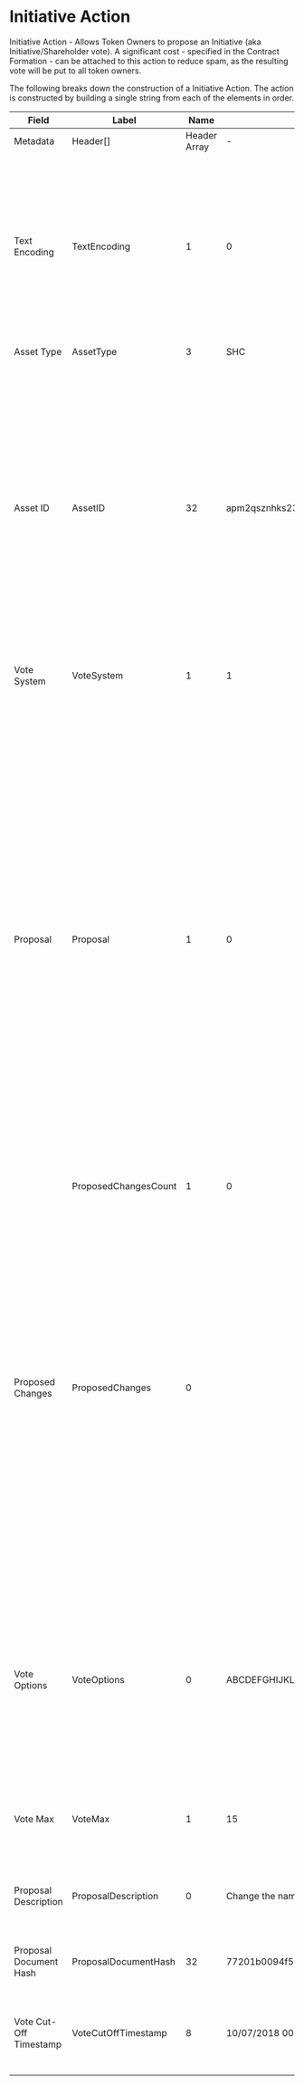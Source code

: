 
# Initiative Action

Initiative Action -  Allows Token Owners to propose an Initiative (aka Initiative/Shareholder vote).  A significant cost - specified in the Contract Formation - can be attached to this action to reduce spam, as the resulting vote will be put to all token owners.

The following breaks down the construction of a Initiative Action. The action is constructed by building a single string from each of the elements in order.

| Field    | Label    | Name         | Example Values | Comments | Data Type          | Restrictions |
|----------|----------|--------------|----------------|----------|--------------------|--------------|
| Metadata | Header[] | Header Array | -              | -        | Common header data | Header       |
| Text Encoding | TextEncoding | 1 | 0 |  0 = ASCII, 1 = UTF-8, 2 = UTF-16, 3 = Unicode.  Encoding applies to all 'text' data types. All 'string' types will always be encoded with ASCII.  Where string is selected, all fields will be ASCII. | uint8 | Can be changed by Issuer or Operator at their discretion. |
| Asset Type | AssetType | 3 | SHC | eg. Share, Bond, Ticket | string |  |
| Asset ID | AssetID | 32 | apm2qsznhks23z8d83u41s8019hyri3i | Randomly generated base58 string.  Each Asset ID should be unique.  However, an Asset ID is always linked to a Contract that is identified by the public address of the Contract wallet. The Asset Type can be the leading bytes - a convention - to make it easy to identify that it is a token by humans. | string |  |
| Vote System | VoteSystem | 1 | 1 | X for Vote System X. (1-255, 0 is not valid.) | uint8 |  |
| Proposal | Proposal | 1 | 0 | 1 for a Proposal, 0 for an initiative that is requesting changes to specific subfields for modification. If this field is true, the subfields should be empty.  The smart contract cannot interpret the results of a vote when Proposal = 1.  All meaning is interpreted by the token owners and smart contract simply facilates the record keeping.  When Proposal = 0, the smart contract always assumes the first choice is a 'yes', or 'pass', if the threshold is met, and will process the proposed changes accordingly. | bool |  |
|  | ProposedChangesCount | 1 | 0 |  | uint8 |  |
| Proposed Changes | ProposedChanges | 0 |  | Each element contains details of which fields to modify, or delete. Because the number of fields in a Contract and Asset is dynamic due to some fields being able to be repeated, the index value of the field needs to be calculated against the Contract or Asset the changes are to apply to. In the event of a Vote being created from this Initiative, the changes will be applied to the version of the Contract or Asset at that time. | Amendment[] |  |
| Vote Options | VoteOptions | 0 | ABCDEFGHIJKLMNO | Length 1-255 bytes. 0 is not valid. Each byte allows for a different vote option.  Typical votes will likely be multiple choice or Y/N. Vote instances are identified by the Tx-ID. AB000000000 would be chosen for Y/N (binary) type votes. | nvarchar8 |  |
| Vote Max | VoteMax | 1 | 15 | Range: 1-X. How many selections can a voter make in a Ballot Cast.  1 is selected for Y/N (binary) | uint8 |  |
| Proposal Description | ProposalDescription | 0 | Change the name of the Contract. | Length 0 to 65,535 bytes. 0 is valid. Description or details of the vote | nvarchar16 |  |
| Proposal Document Hash | ProposalDocumentHash | 32 | 77201b0094f50df309f0343e4f44dae64d0de503c91038faf2c6b039f9f18aec | Hash of the proposal document to be distributed to voters. | sha256 |  |
| Vote Cut-Off Timestamp | VoteCutOffTimestamp | 8 | 10/07/2018 00:00:00 | Ballot casts after this timestamp will not be included. The vote has finished. | time |  |



<!--
<table class="waffle">
    <tr style='height:19px;'>
        <th style="width:6%" class="s0">Field</th>
        <th style="width:9%" class="s1">Label</th>
        <th style="width:9%" class="s1">Name</th>
        <th style="width:2%" class="s1">Bytes</th>
        <th style="width:29%" class="s1">Example Values</th>
        <th style="width:26%" class="s1">Comments</th>
        <th style="width:5%" class="s1">Data Type</th>
        <th style="width:14%" class="s2">Amendment Restrictions</th>
    </tr>
    <tr>
        <td class="s5" rowspan="100">Metadata (OP_RETURN Payload)</td>
        <td class="g6">Header[]</td>
        <td class="g6">Header Array</td>
        <td class="g6">-</td>
        <td class="g6">-</td>
        <td class="g6">Common header data for all actions</td>
        <td class="g6">Header</td>
        <td class="g7"></td>
    </tr>

    <tr>
        <td class="g10">Text Encoding</td>
        <td class="g10">TextEncoding</td>
        <td class="g10">1</td>
        <td class="g10" style="word-break:break-all">0</td>
        <td class="g10"> 0 = ASCII, 1 = UTF-8, 2 = UTF-16, 3 = Unicode.  Encoding applies to all 'text' data types. All 'string' types will always be encoded with ASCII.  Where string is selected, all fields will be ASCII.</td>
        <td class="g10">uint8</td>
        <td class="g11">Can be changed by Issuer or Operator at their discretion.</td>
    </tr>

    <tr>
        <td class="g10">Asset Type</td>
        <td class="g10">AssetType</td>
        <td class="g10">3</td>
        <td class="g10" style="word-break:break-all">SHC</td>
        <td class="g10">eg. Share, Bond, Ticket</td>
        <td class="g10">string</td>
        <td class="g11"></td>
    </tr>

    <tr>
        <td class="g10">Asset ID</td>
        <td class="g10">AssetID</td>
        <td class="g10">32</td>
        <td class="g10" style="word-break:break-all">apm2qsznhks23z8d83u41s8019hyri3i</td>
        <td class="g10">Randomly generated base58 string.  Each Asset ID should be unique.  However, an Asset ID is always linked to a Contract that is identified by the public address of the Contract wallet. The Asset Type can be the leading bytes - a convention - to make it easy to identify that it is a token by humans.</td>
        <td class="g10">string</td>
        <td class="g11"></td>
    </tr>

    <tr>
        <td class="g10">Vote System</td>
        <td class="g10">VoteSystem</td>
        <td class="g10">1</td>
        <td class="g10" style="word-break:break-all">1</td>
        <td class="g10">X for Vote System X. (1-255, 0 is not valid.)</td>
        <td class="g10">uint8</td>
        <td class="g11"></td>
    </tr>

    <tr>
        <td class="g10">Proposal</td>
        <td class="g10">Proposal</td>
        <td class="g10">1</td>
        <td class="g10" style="word-break:break-all">0</td>
        <td class="g10">1 for a Proposal, 0 for an initiative that is requesting changes to specific subfields for modification. If this field is true, the subfields should be empty.  The smart contract cannot interpret the results of a vote when Proposal = 1.  All meaning is interpreted by the token owners and smart contract simply facilates the record keeping.  When Proposal = 0, the smart contract always assumes the first choice is a 'yes', or 'pass', if the threshold is met, and will process the proposed changes accordingly.</td>
        <td class="g10">bool</td>
        <td class="g11"></td>
    </tr>

    <tr>
        <td class="g10"></td>
        <td class="g10">ProposedChangesCount</td>
        <td class="g10">1</td>
        <td class="g10" style="word-break:break-all">0</td>
        <td class="g10"></td>
        <td class="g10">uint8</td>
        <td class="g11"></td>
    </tr>

    <tr>
        <td class="g10">Proposed Changes</td>
        <td class="g10">ProposedChanges</td>
        <td class="g10">0</td>
        <td class="g10" style="word-break:break-all"></td>
        <td class="g10">Each element contains details of which fields to modify, or delete. Because the number of fields in a Contract and Asset is dynamic due to some fields being able to be repeated, the index value of the field needs to be calculated against the Contract or Asset the changes are to apply to. In the event of a Vote being created from this Initiative, the changes will be applied to the version of the Contract or Asset at that time.</td>
        <td class="g10">Amendment[]</td>
        <td class="g11"></td>
    </tr>

    <tr>
        <td class="g10">Vote Options</td>
        <td class="g10">VoteOptions</td>
        <td class="g10">0</td>
        <td class="g10" style="word-break:break-all">ABCDEFGHIJKLMNO</td>
        <td class="g10">Length 1-255 bytes. 0 is not valid. Each byte allows for a different vote option.  Typical votes will likely be multiple choice or Y/N. Vote instances are identified by the Tx-ID. AB000000000 would be chosen for Y/N (binary) type votes.</td>
        <td class="g10">nvarchar8</td>
        <td class="g11"></td>
    </tr>

    <tr>
        <td class="g10">Vote Max</td>
        <td class="g10">VoteMax</td>
        <td class="g10">1</td>
        <td class="g10" style="word-break:break-all">15</td>
        <td class="g10">Range: 1-X. How many selections can a voter make in a Ballot Cast.  1 is selected for Y/N (binary)</td>
        <td class="g10">uint8</td>
        <td class="g11"></td>
    </tr>

    <tr>
        <td class="g10">Proposal Description</td>
        <td class="g10">ProposalDescription</td>
        <td class="g10">0</td>
        <td class="g10" style="word-break:break-all">Change the name of the Contract.</td>
        <td class="g10">Length 0 to 65,535 bytes. 0 is valid. Description or details of the vote</td>
        <td class="g10">nvarchar16</td>
        <td class="g11"></td>
    </tr>

    <tr>
        <td class="g10">Proposal Document Hash</td>
        <td class="g10">ProposalDocumentHash</td>
        <td class="g10">32</td>
        <td class="g10" style="word-break:break-all">77201b0094f50df309f0343e4f44dae64d0de503c91038faf2c6b039f9f18aec</td>
        <td class="g10">Hash of the proposal document to be distributed to voters.</td>
        <td class="g10">sha256</td>
        <td class="g11"></td>
    </tr>

    <tr>
        <td class="g10">Vote Cut-Off Timestamp</td>
        <td class="g10">VoteCutOffTimestamp</td>
        <td class="g10">8</td>
        <td class="g10" style="word-break:break-all">10/07/2018 00:00:00</td>
        <td class="g10">Ballot casts after this timestamp will not be included. The vote has finished.</td>
        <td class="g10">time</td>
        <td class="g11"></td>
    </tr>

</table>
!-->